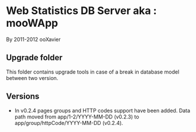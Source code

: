 # Web Statistics DB Server aka : mooWApp
By 2011-2012 ooXavier

## Upgrade folder
This folder contains upgrade tools in case of a break in database model between two version.

## Versions
- In v0.2.4 pages groups and HTTP codes support have been added.
Data path moved from app/1-2/YYYY-MM-DD (v0.2.3) to app/group/httpCode/YYYY-MM-DD (v0.2.4).